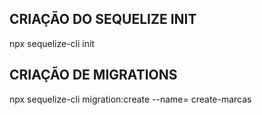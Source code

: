 
## CRIAÇÃO DO SEQUELIZE INIT
npx sequelize-cli init

## CRIAÇÃO DE MIGRATIONS
npx sequelize-cli migration:create --name= create-marcas